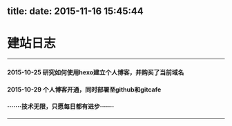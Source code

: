 title: 
date: 2015-11-16 15:45:44
---

# 建站日志

---

#### 2015-10-25 研究如何使用hexo建立个人博客，并购买了当前域名

#### 2015-10-29 个人博客开通，同时部署至github和gitcafe

#### ·······技术无限，只愿每日都有进步·······

---
